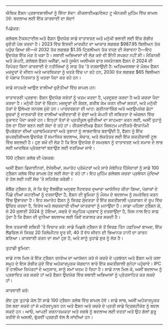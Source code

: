 ---

ਐਥਿਕ ਫੈਸ਼ਨ ਪ੍ਰਭਾਵਸ਼ਾਲੀਆਂ ਨੂੰ ਸਿੱਧਾ ਸੱਦਾ: ਰੀਕਲਾਈਮਡ/ਵੇਸਟ ਟੂ ਐਨਰਜੀ ਮੁਹਿੰਮ ਵਿੱਚ ਸ਼ਾਮਲ ਹੋਵੋ: ਬਦਲਾਅ ਲਈ ਇੱਕ ਕਾਰਵਾਈ ਦਾ ਸੱਦਾ!

ਪਿਛੋਕੜ:

ਗਲੋਬਲ ਟੈਕਸਟਾਈਲ ਅਤੇ ਫੈਸ਼ਨ ਉਦਯੋਗ ਸਾਡੇ ਵਾਤਾਵਰਣ ਅਤੇ ਮਨੁੱਖੀ ਭਲਾਈ ਲਈ ਇੱਕ ਗੰਭੀਰ ਚੁਣੌਤੀ ਪੇਸ਼ ਕਰਦਾ ਹੈ। 2023 ਵਿੱਚ ਇਸਦੀ ਮਾਰਕੀਟ ਦਾ ਆਕਾਰ ਲਗਭਗ $987.95 ਬਿਲੀਅਨ ਤੱਕ ਪਹੁੰਚ ਗਿਆ ਸੀ—ਜੋ 2032 ਤੱਕ ਲਗਭਗ $1.35 ਟ੍ਰਿਲੀਅਨ ਤੱਕ ਵਧਣ ਦੀ ਸੰਭਾਵਨਾ ਹੈ—ਇਹ ਉਦਯੋਗ ਇੱਕ ਮੋੜ ਤੇ ਖੜਾ ਹੈ। ਸਥਾਈ ਅਭਿਆਸਾਂ ਦੀ ਲੋੜ ਕਦੇ ਵੀ ਇੰਨੀ ਸਪਸ਼ਟ ਨਹੀਂ ਸੀ। ਮੈਕਿਨਜ਼ੀ ਅਤੇ ਕੰਪਨੀ, ਗਲੋਬਲ ਫੈਸ਼ਨ ਅਜੈਂਡਾ, ਅਤੇ ਯੂਐਨ ਅਲੀਅੰਸ ਫਾਰ ਸਸਤੇਨਬਲ ਫੈਸ਼ਨ ਦੇ 2024 ਦੀ ਰਿਪੋਰਟ ਬਿਨਾਂ ਕਾਰਵਾਈ ਦੇ ਨਤੀਜਿਆਂ ਨੂੰ ਸਾਫ਼ ਤੌਰ 'ਤੇ ਦਰਸਾਉਂਦੀ ਹੈ: ਅਤਿਅਵਸਥਾ ਦੇ ਮੌਸਮ ਫੈਸ਼ਨ ਮਜ਼ਦੂਰਾਂ ਦੇ ਜੀਵਨ ਅਤੇ ਆਰਥਿਕਤਾ ਨੂੰ ਖਤਰੇ ਵਿੱਚ ਪਾ ਰਹੇ ਹਨ, 2030 ਤੱਕ ਲਗਭਗ $65 ਬਿਲੀਅਨ ਦੇ ਪੋਸ਼ਾਕ ਨਿਰਯਾਤ ਨੂੰ ਖਤਰਾ ਪੈਦਾ ਕਰ ਰਹੇ ਹਨ।

ਸਾਡੇ ਸਾਹਮਣੇ ਆਉਣ ਵਾਲੀਆਂ ਚੁਣੌਤੀਆਂ ਵਿੱਚ ਸ਼ਾਮਲ ਹਨ:

ਵਾਤਾਵਰਣੀ ਪ੍ਰਭਾਵ: ਫੈਸ਼ਨ ਉਦਯੋਗ ਸਰੋਤਾਂ ਨੂੰ ਖਤਮ ਕਰਦਾ ਹੈ, ਪ੍ਰਦੂਸ਼ਣ ਕਰਦਾ ਹੈ ਅਤੇ ਕਚਰਾ ਪੈਦਾ ਕਰਦਾ ਹੈ।
ਮਨੁੱਖੀ ਹੱਕਾਂ ਦੇ ਚਿੰਤਨ: ਮਜ਼ਦੂਰਾਂ ਦੀ ਸ਼ੋਸ਼ਣ, ਗਰੀਬ ਕੰਮ ਕਰਨ ਦੀਆਂ ਸ਼ਰਤਾਂ, ਅਤੇ ਮਨੁੱਖੀ ਹੱਕਾਂ ਦੇ ਉਲੰਘਣ ਜਨਰਲ ਮੁੱਦੇ ਹਨ।
ਪਾਰਦਰਸ਼ਤਾ ਦੀ ਘਾਟ: ਗ੍ਰੀਨਵਾਸ਼ਿੰਗ ਅਤੇ ਅਣਉਪਯੋਗ ਡੇਟਾ ਸੂਚਕਾਂ ਨੂੰ ਜਾਣਕਾਰੀ ਦੇਣ ਵਾਲੀਆਂ ਖਰੀਦਦਾਰੀ ਦੇ ਚੋਣਾਂ ਅਤੇ ਕੰਪਨੀ ਦੀ ਸਥਿਰਤਾ ਦੇ ਅੰਕਲਨ ਵਿੱਚ ਰੁਕਾਵਟ ਪੈਦਾ ਕਰਦੇ ਹਨ।
ਇਨ੍ਹਾਂ ਤੱਤਾਂ ਦੇ ਪ੍ਰਤੀਕੂਲ ਚੁਣੌਤੀਆਂ ਦਾ ਸਾਹਮਣਾ ਕਰਨ ਲਈ, ਅਸੀਂ ਤੁਹਾਨੂੰ ਹੱਲ ਦਾ ਹਿੱਸਾ ਬਣਨ ਲਈ ਸੱਦਾ ਦੇ ਰਹੇ ਹਾਂ। ਰੀਕਲਾਈਮਡ ਫੈਸ਼ਨ ਸਿਸਟਮ ਮਾਈਕਰੋ-ਇਕਾਨੋਮੀ ਉਪਭੋਗਤਾ ਦੀਆਂ ਪ੍ਰਾਥਮਿਕਤਾਵਾਂ ਅਤੇ ਰੁਝਾਨਾਂ ਨੂੰ ਲਾਭਦਾਇਕ ਬਣਾਉਂਦੀ ਹੈ, ਫੈਸ਼ਨ ਨੂੰ ਇੱਕ ਸੁਪਰਫੀਸ਼ੀਅਲ ਉਦਯੋਗ ਤੋਂ ਸਮਾਜਿਕ ਬਦਲਾਅ, ਸੰਚਾਰ, ਅਤੇ ਲੋਕਤੰਤਰ ਲਈ ਇੱਕ ਸ਼ਕਤੀਸ਼ਾਲੀ ਟੂਲ ਵਿੱਚ ਬਦਲਦੀ ਹੈ। ਹੁਣ ਸਮੇਂ ਦੀ ਲੋੜ ਹੈ ਕਿ ਇਸ ਉਦਯੋਗ ਦੇ ਸਮਰਥਨ ਨੂੰ ਵਾਤਾਵਰਣ ਅਤੇ ਸਮਾਜ ਦੇ ਲਾਭ ਲਈ ਆਰਥਿਕ ਪ੍ਰੇਰਣਾਵਾਂ ਬਣਾਉਣ ਲਈ ਵਰਤਿਆ ਜਾਵੇ।

100 ਟ੍ਰੈਸ਼ਨ ਕਲੱਬ ਦੀ ਪੇਸ਼ਕਸ਼:

ਅਸੀਂ ਫੈਸ਼ਨ ਡਿਜ਼ਾਈਨਰਾਂ, ਏਜੰਸੀਆਂ, ਸਮਾਰੋਹ ਪ੍ਰੋਮੋਟਰਾਂ ਅਤੇ ਸਾਰੇ ਸੰਬੰਧਿਤ ਹਿੱਸੇਦਾਰਾਂ ਨੂੰ ਸਾਡੇ 100 ਟ੍ਰੈਸ਼ਨ ਕਲੱਬ ਵਿੱਚ ਸ਼ਾਮਲ ਹੋਣ ਲਈ ਸੱਦਾ ਦੇ ਰਹੇ ਹਾਂ। ਇਹ ਮੁਹਿੰਮ ਗਲੋਬਲ ਕਚਰਾ ਪ੍ਰਬੰਧਨ ਮੁੱਦਿਆਂ ਦੇ ਹੱਲ ਲਈ ਨਵੀਂ ਸੋਚ 'ਤੇ ਸਹਿਯੋਗ ਕਰੇਗੀ।

ਸ਼ੇਬੈਂਗ ਟ੍ਰੈਸ਼ਨ ਸ਼ੋ, ਜੋ ਕਿ ਬੰਟੂ ਵੈਲਬੀੰਗ ਅਨੁਭਵ ਨੈਟਵਰਕ ਦੁਆਰਾ ਆਯੋਜਿਤ ਕੀਤਾ ਗਿਆ, ਪੋਸ਼ਾਕਾਂ ਦੇ ਪਿੱਛੇ ਦੀਆਂ ਕਹਾਣੀਆਂ ਨੂੰ ਦਰਸਾਉਂਦਾ ਹੈ, ਫੈਸ਼ਨ ਦੀ ਭੂਮਿਕਾ ਨੂੰ ਮੌਸਮ ਦੇ ਬਦਲਾਅ ਨੂੰ ਸਮਰੱਥਿਤ ਕਰਨ ਵਿੱਚ ਉਭਾਰਦਾ ਹੈ। ਇਹ ਸਮਾਰੋਹ ਫੈਸ਼ਨ ਨੂੰ ਸਿਰਫ਼ ਸੁੰਦਰਤਾ ਤੋਂ ਇੱਕ ਸ਼ਕਤੀਸ਼ਾਲੀ ਪ੍ਰਕਾਸ਼ਨ ਦੇ ਰੂਪ ਵਿੱਚ ਉਚਿਤ ਕਰਦਾ ਹੈ, ਵਿਰੋਧ ਅਤੇ ਲਚਕਦਾਰੀ ਦੀਆਂ ਯਾਤਰਾਵਾਂ ਨੂੰ ਮਨਾਉਂਦਾ ਹੈ। ਸਾਡਾ ਪਹਿਲਾ ਟ੍ਰੈਸ਼ਨ ਸ਼ੋ, ਜੋ 20 ਜੁਲਾਈ 2024 ਨੂੰ ਹੋਇਆ, ਕਚਰੇ ਦੇ ਸਮੂਹਿਕ ਪ੍ਰਭਾਵ ਨੂੰ ਦਰਸਾਉਂਦਾ ਹੈ, ਜਿਸ ਨਾਲ ਇਹ ਸਾਫ਼ ਹੁੰਦਾ ਹੈ ਕਿ ਫੈਸ਼ਨ ਦੀ ਦੁਨੀਆ ਬਦਲਾਅ ਲਈ ਕਿਵੇਂ ਵਕਾਲਤ ਕਰ ਸਕਦੀ ਹੈ।

ਇਸ ਤਤਕਾਲੀ ਸਥਿਤੀ 'ਤੇ ਵਿਚਾਰ ਕਰੋ: ਸਾਡੇ ਪਿਛਲੇ ਟ੍ਰੈਸ਼ਨ ਸ਼ੋ ਤੋਂ ਸਿਰਫ਼ ਤਿੰਨ ਹਫ਼ਤਿਆਂ ਬਾਅਦ, ਇੱਕ ਲੈਂਡਫਿਲ ਜੋ ਸਿਰਫ਼ 20 ਕਿਲੋਮੀਟਰ ਦੂਰ ਸੀ, 40 ਤੋਂ ਵੱਧ ਜੀਵਨ ਦੀ ਭਿਆਨਕ ਹਾਨੀ ਦਾ ਕਾਰਨ ਬਣਿਆ। ਕਾਰਵਾਈ ਕਰਨ ਦਾ ਸਮਾਂ ਹੁਣ ਹੈ, ਅਤੇ ਸਾਨੂੰ ਤੁਹਾਡੇ ਸੁਰ ਨੂੰ ਲੋੜ ਹੈ।

ਤੁਹਾਡੀ ਭੂਮਿਕਾ:

ਸਾਡੇ ਨਾਲ ਮਿਲ ਕੇ ਇੱਕ ਟ੍ਰੈਸ਼ਨ ਰਨਵੇਅ ਦਾ ਆਯੋਜਨ ਕਰੋ ਜੋ ਕਚਰੇ ਦੇ ਪ੍ਰਬੰਧਨ ਅਤੇ ਫੈਸ਼ਨ ਅਤੇ ਕਲਾ ਸਮੂਹ ਦੇ ਇਸ ਗੰਭੀਰ ਮੁੱਦੇ ਵਿੱਚ ਅਹੰਕਾਰਪੂਰਕ ਯੋਗਦਾਨ ਬਾਰੇ ਇੱਕ ਸ਼ਕਤੀਸ਼ਾਲੀ ਸੁਨੇਹਾ ਪਹੁੰਚਾਵੇ। IPC ਤੋਂ ਹਾਲੀਆ ਰਿਪੋਰਟਾਂ ਦੇ ਅਨੁਸਾਰ, ਸਾਨੂੰ ਸਮਾਂ ਖਤਮ ਹੋ ਰਿਹਾ ਹੈ। ਸਾਡੇ ਨਾਲ ਮਿਲ ਕੇ, ਅਸੀਂ ਬਦਲਾਅ ਨੂੰ ਪ੍ਰਭਾਵਿਤ ਕਰ ਸਕਦੇ ਹਾਂ ਅਤੇ ਫੈਸ਼ਨ ਉਦਯੋਗ ਵਿੱਚ ਸਥਾਈ ਅਭਿਆਸਾਂ ਨੂੰ ਪ੍ਰੋਤਸਾਹਿਤ ਕਰ ਸਕਦੇ ਹਾਂ।

ਕਾਰਵਾਈ ਕਰੋ:

ਗੇਂਦ ਹੁਣ ਤੁਹਾਡੇ ਕੋਲ ਹੈ! ਸਾਡੇ 100 ਟ੍ਰੈਸ਼ਨ ਕਲੱਬ ਵਿੱਚ ਸ਼ਾਮਲ ਹੋਵੋ। ਸਾਡੇ ਸਾਥ, ਅਸੀਂ ਅਹੰਕਾਰਪੂਰਕ ਹੱਲ ਬਣਾ ਸਕਦੇ ਹਾਂ ਜੋ ਮਹੱਤਵਪੂਰਨ ਹਨ ਅਤੇ ਫੈਸ਼ਨ ਅਤੇ ਕਚਰੇ ਦੇ ਪ੍ਰਤੀ ਸਾਡੇ ਦ੍ਰਿਸ਼ਟੀਕੋਣ ਨੂੰ ਬਦਲ ਸਕਦੇ ਹਨ। ਆਓ, ਆਪਣੀ ਰਚਨਾਤਮਕਤਾ ਅਤੇ ਜਜ਼ਬੇ ਨੂੰ ਬਦਲਾਅ ਲਈ ਵਰਤਾਂ ਅਤੇ ਉਹ ਗੱਲਾਂ ਸ਼ੁਰੂ ਕਰੀਏ ਜੋ ਅਸਲੀ, ਢੁੱਕਵੀਂ ਪ੍ਰਗਤੀ ਵੱਲ ਲੈ ਜਾਂਦੀਆਂ ਹਨ।

---